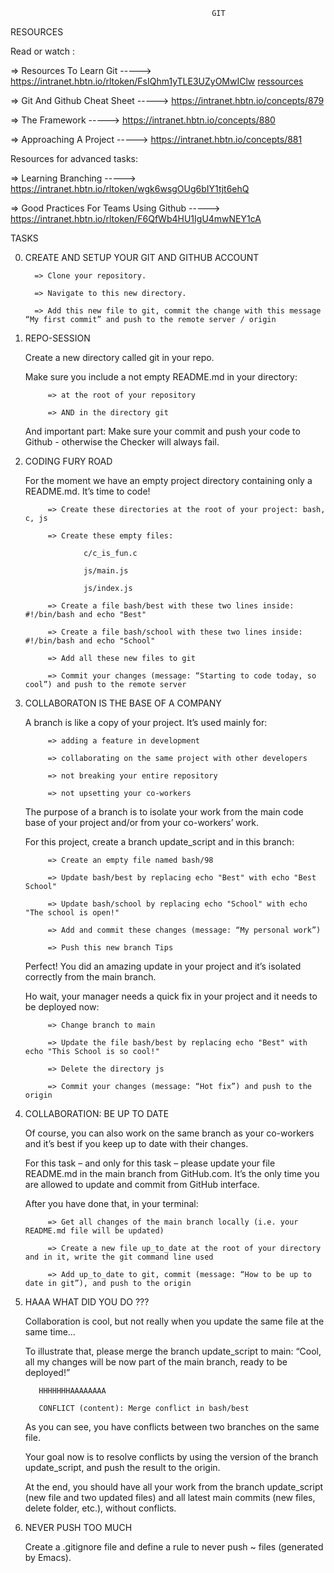                                                  GIT


RESOURCES

Read or watch :

   => Resources To Learn Git  ----->  https://intranet.hbtn.io/rltoken/FsIQhm1yTLE3UZyOMwIClw
   <a href="https://intranet.hbtn.io/rltoken/FsIQhm1yTLE3UZyOMwIClw">ressources</a>
   

   => Git And Github Cheat Sheet  ----->  https://intranet.hbtn.io/concepts/879

   => The Framework  ----->  https://intranet.hbtn.io/concepts/880

   => Approaching A Project  ----->  https://intranet.hbtn.io/concepts/881


Resources for advanced tasks:

   => Learning Branching  ----->  https://intranet.hbtn.io/rltoken/wgk6wsgOUg6bIY1tjt6ehQ

   => Good Practices For Teams Using Github  ----->  https://intranet.hbtn.io/rltoken/F6QfWb4HU1IgU4mwNEY1cA


TASKS


0. CREATE AND SETUP YOUR GIT AND GITHUB ACCOUNT


         => Clone your repository.

         => Navigate to this new directory.

         => Add this new file to git, commit the change with this message “My first commit” and push to the remote server / origin



1. REPO-SESSION

   Create a new directory called git in your repo.

   Make sure you include a not empty README.md in your directory:

            => at the root of your repository

            => AND in the directory git

   And important part: Make sure your commit and push your code to Github - otherwise the Checker will always fail.



2. CODING FURY ROAD

   For the moment we have an empty project directory containing only a README.md. It’s time to code!

            => Create these directories at the root of your project: bash, c, js

            => Create these empty files:

                    c/c_is_fun.c

                    js/main.js

                    js/index.js

            => Create a file bash/best with these two lines inside: #!/bin/bash and echo "Best"

            => Create a file bash/school with these two lines inside: #!/bin/bash and echo "School"

            => Add all these new files to git

            => Commit your changes (message: “Starting to code today, so cool”) and push to the remote server



3. COLLABORATON IS THE BASE OF A COMPANY

   A branch is like a copy of your project. It’s used mainly for:

            => adding a feature in development

            => collaborating on the same project with other developers

            => not breaking your entire repository

            => not upsetting your co-workers



   The purpose of a branch is to isolate your work from the main code base of your project and/or from your co-workers’ work.

   For this project, create a branch update_script and in this branch:

            => Create an empty file named bash/98

            => Update bash/best by replacing echo "Best" with echo "Best School"

            => Update bash/school by replacing echo "School" with echo "The school is open!"

            => Add and commit these changes (message: “My personal work”)

            => Push this new branch Tips



   Perfect! You did an amazing update in your project and it’s isolated correctly from the main branch.

   Ho wait, your manager needs a quick fix in your project and it needs to be deployed now:

            => Change branch to main

            => Update the file bash/best by replacing echo "Best" with echo "This School is so cool!"

            => Delete the directory js

            => Commit your changes (message: “Hot fix”) and push to the origin
 


4. COLLABORATION: BE UP TO DATE

   Of course, you can also work on the same branch as your co-workers and it’s best if you keep up to date with their changes.
 
   For this task – and only for this task – please update your file README.md in the main branch from GitHub.com. It’s the only time you are allowed to update and commit from GitHub interface.

   After you have done that, in your terminal:

            => Get all changes of the main branch locally (i.e. your README.md file will be updated)

            => Create a new file up_to_date at the root of your directory and in it, write the git command line used

            => Add up_to_date to git, commit (message: “How to be up to date in git”), and push to the origin



5. HAAA WHAT DID YOU DO ???

   Collaboration is cool, but not really when you update the same file at the same time…

   To illustrate that, please merge the branch update_script to main: “Cool, all my changes will be now part of the main branch, ready to be deployed!”

          HHHHHHHAAAAAAAA
 
          CONFLICT (content): Merge conflict in bash/best

   As you can see, you have conflicts between two branches on the same file.

   Your goal now is to resolve conflicts by using the version of the branch update_script, and push the result to the origin.

   At the end, you should have all your work from the branch update_script (new file and two updated files) and all latest main commits (new files, delete folder, etc.), without conflicts.



6. NEVER PUSH TOO MUCH

   Create a .gitignore file and define a rule to never push ~ files (generated by Emacs).

